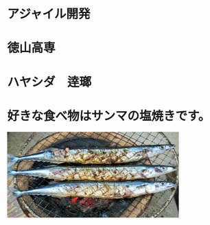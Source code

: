 # アジャイル開発
# 徳山高専

# ハヤシダ　逹瑯

# 好きな食べ物はサンマの塩焼きです。
<img src="1cf2c8ed7a9ac67e3ef6e83be0410dfd_t.jpeg" alt="サンマ" title="秋刀魚" width="400" height="200"/>
